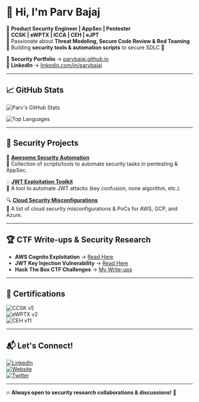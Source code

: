 # 👋 Hi, I'm Parv Bajaj

🔹 **Product Security Engineer | AppSec | Pentester**  
🔹 **CCSK | eWPTX | ICCA | CEH | eJPT**  
🔹 Passionate about **Threat Modeling, Secure Code Review & Red Teaming**  
🔹 Building **security tools & automation scripts** to secure SDLC 🚀  

📜 **Security Portfolio** → [parvbajaj.github.io](https://parvbajaj.github.io)  
💼 **LinkedIn** → [linkedin.com/in/parvbajaj](https://linkedin.com/in/parvbajaj)  

---

## 📈 GitHub Stats

![Parv's GitHub Stats](https://github-readme-stats.vercel.app/api?username=parvbajaj&show_icons=true&theme=tokyonight)

![Top Languages](https://github-readme-stats.vercel.app/api/top-langs/?username=parvbajaj&layout=compact&theme=tokyonight)

---

## 🔧 Security Projects

🚀 **[Awesome Security Automation](https://github.com/parvbajaj/awesome-security-automation)**  
🔹 Collection of scripts/tools to automate security tasks in pentesting & AppSec.  

💡 **[JWT Exploitation Toolkit](https://github.com/parvbajaj/jwt-exploit-toolkit)**  
🔹 A tool to automate JWT attacks (key confusion, none algorithm, etc.).  

🔍 **[Cloud Security Misconfigurations](https://github.com/parvbajaj/cloud-security-misconfig)**  
🔹 A list of cloud security misconfigurations & PoCs for AWS, GCP, and Azure.  

---

## 🏆 CTF Write-ups & Security Research

- **AWS Cognito Exploitation** → [Read Here](https://parvbajaj.github.io/aws-cognito-ctf)  
- **JWT Key Injection Vulnerability** → [Read Here](https://parvbajaj.github.io/jwt-exploit)  
- **Hack The Box CTF Challenges** → [My Write-ups](https://github.com/parvbajaj/htb-writeups)  

---

## 🏅 Certifications

![CCSK v5](https://img.shields.io/badge/OSCP-Passed-red?style=flat&logo=offensive-security)  
![eWPTX v2](https://img.shields.io/badge/eWPTX-Passed-blue?style=flat&logo=web-security)  
![CEH v11](https://img.shields.io/badge/CRTP-Passed-green?style=flat&logo=microsoft)  

---

## 📬 Let's Connect!

[![LinkedIn](https://img.shields.io/badge/-LinkedIn-blue?style=flat&logo=linkedin)](https://linkedin.com/in/parvbajaj)  
[![Website](https://img.shields.io/badge/-Portfolio-black?style=flat&logo=github)](https://parvbajaj.github.io)  
[![Twitter](https://img.shields.io/badge/-Twitter-1DA1F2?style=flat&logo=twitter)](https://twitter.com/parvbajaj)  

---

🔥 **Always open to security research collaborations & discussions!** 🚀
